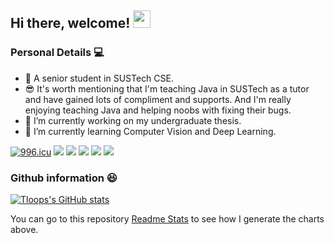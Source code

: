 ## Hi there, welcome! <img src="https://media.giphy.com/media/hvRJCLFzcasrR4ia7z/giphy.gif" width="28">

### Personal Details 💻

- 🏫 A senior student in SUSTech CSE.
- 😎 It's worth mentioning that I'm teaching Java in SUSTech as a tutor and have gained lots of compliment and supports. And I'm really enjoying teaching Java and helping noobs with fixing their bugs.
- 🔭 I’m currently working on my undergraduate thesis.
- 🌱 I’m currently learning Computer Vision and Deep Learning.

[![996.icu](https://img.shields.io/badge/link-996.icu-red.svg)](https://996.icu)
[![](https://img.shields.io/badge/iPhone-XS-111111?style=flat-square&logo=apple&logoColor=233333)](https://www.apple.com/)
[![](https://img.shields.io/badge/IDE-IntelliJ%20IDEA-black?style=flat-square&logo=IntelliJ%20IDEA&logoColor=549DF0)](https://www.jetbrains.com/idea/)
[![](https://img.shields.io/badge/IDE-Pycharm-black?style=flat-square&logo=Pycharm&logoColor=07ED07)](https://www.jetbrains.com/pycharm/)
[![](https://img.shields.io/badge/-Java-red?style=flat-square&logo=java&logoColor=black)](https://www.oracle.com/java/)
[![](https://img.shields.io/badge/-Python-green?style=flat-square&logo=python&logoColor=black)](https://www.python.org/)

### Github information 😆

[![Tloops's GitHub stats](https://github-readme-stats.vercel.app/api?username=Tloops&count_private=true&theme=vue&show_icons=true)](https://github.com/Tloops)

You can go to this repository [Readme Stats](https://github.com/anuraghazra/github-readme-stats) to see how I generate the charts above.

<!--

Here are some ideas to get you started:

- 👯 I’m looking to collaborate on ...
- 🤔 I’m looking for help with ...
- 💬 Ask me about ...
- 📫 How to reach me: ...
- 😄 Pronouns: ...
- ⚡ Fun fact: ...
-->

